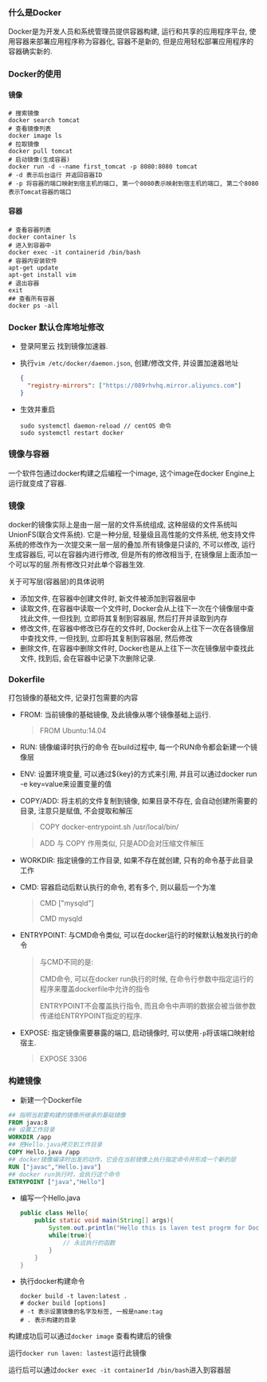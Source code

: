 ### 什么是Docker

Docker是为开发人员和系统管理员提供容器构建, 运行和共享的应用程序平台, 使用容器来部署应用程序称为容器化, 容器不是新的, 但是应用轻松部署应用程序的容器确实新的.

### Docker的使用

#### 镜像

```shell
# 搜索镜像
docker search tomcat
# 查看镜像列表
docker image ls
# 拉取镜像
docker pull tomcat
# 启动镜像(生成容器)
docker run -d --name first_tomcat -p 8080:8080 tomcat
# -d 表示后台运行 并返回容器ID
# -p 将容器的端口映射到宿主机的端口, 第一个8080表示映射到宿主机的端口, 第二个8080表示Tomcat容器的端口
```

#### 容器

```shell
# 查看容器列表
docker container ls
# 进入到容器中
docker exec -it containerid /bin/bash
# 容器内安装软件
apt-get update
apt-get install vim
# 退出容器
exit
## 查看所有容器
docker ps -all
```

### Docker 默认仓库地址修改

* 登录阿里云 找到镜像加速器.

* 执行`vim /etc/docker/daemon.json`, 创建/修改文件, 并设置加速器地址

    ```json
    {
      "registry-mirrors": ["https://089rhvhq.mirror.aliyuncs.com"]
    }
    ```

* 生效并重启

     ```shell
    sudo systemctl daemon-reload // centOS 命令
    sudo systemctl restart docker
     ```

### 镜像与容器

一个软件包通过docker构建之后编程一个image, 这个image在docker Engine上运行就变成了容器.

### 镜像

docker的镜像实际上是由一层一层的文件系统组成, 这种层级的文件系统叫UnionFS(联合文件系统). 它是一种分层, 轻量级且高性能的文件系统, 他支持文件系统的修改作为一次提交来一层一层的叠加.所有镜像是只读的, 不可以修改, 运行生成容器后, 可以在容器内进行修改, 但是所有的修改相当于, 在镜像层上面添加一个可以写的层.所有修改只对此单个容器生效.

关于可写层(容器层)的具体说明

* 添加文件, 在容器中创建文件时, 新文件被添加到容器层中
* 读取文件, 在容器中读取一个文件时, Docker会从上往下一次在个镜像层中查找此文件, 一但找到, 立即将其复制到容器层, 然后打开并读取到内存
* 修改文件, 在容器中修改已存在的文件时, Docker会从上往下一次在各镜像层中查找文件, 一但找到, 立即将其复制到容器层, 然后修改
* 删除文件, 在容器中删除文件时, Docker也是从上往下一次在镜像层中查找此文件, 找到后, 会在容器中记录下次删除记录.

### Dokerfile

打包镜像的基础文件, 记录打包需要的内容

* FROM: 当前镜像的基础镜像, 及此镜像从哪个镜像基础上运行.

    > FROM Ubuntu:14.04

* RUN: 镜像编译时执行的命令 在build过程中, 每一个RUN命令都会新建一个镜像层

* ENV: 设置环境变量, 可以通过${key}的方式来引用, 并且可以通过docker run -e key=value来设置变量的值

* COPY/ADD: 将主机的文件复制到镜像, 如果目录不存在, 会自动创建所需要的目录, 注意只是赋值, 不会提取和解压

    >  COPY docker-entrypoint.sh /usr/local/bin/

    > ADD 与 COPY 作用类似, 只是ADD会对压缩文件解压

* WORKDIR: 指定镜像的工作目录, 如果不存在就创建, 只有的命令基于此目录工作

* CMD: 容器启动后默认执行的命令, 若有多个, 则以最后一个为准

    > CMD ["mysqld"]
    >
    > CMD mysqld

* ENTRYPOINT: 与CMD命令类似, 可以在docker运行的时候默认触发执行的命令

    > 与CMD不同的是:
    >
    > CMD命令, 可以在docker run执行的时候, 在命令行参数中指定运行的程序来覆盖dockerfile中允许的指令
    >
    > ENTRYPOINT不会覆盖执行指令, 而且命令中声明的数据会被当做参数传递给ENTRYPOINT指定的程序.

* EXPOSE: 指定镜像需要暴露的端口, 启动镜像时, 可以使用`-p`将该端口映射给宿主.

    > EXPOSE 3306

### 构建镜像

* 新建一个Dockerfile

``` dockerfile
## 指明当前要构建的镜像所继承的基础镜像 
FROM java:8 
## 设置工作目录 
WORKDIR /app 
## 把Hello.java拷贝到工作目录 
COPY Hello.java /app 
## docker镜像编译时出发的动作，它会在当前镜像上执行指定命令并形成一个新的层 
RUN ["javac","Hello.java"] 
## docker run执行时，会执行这个命令 
ENTRYPOINT ["java","Hello"]
```

* 编写一个Hello.java

    ```java
    public class Hello{
    	public static void main(String[] args){
    		System.out.println("Hello this is laven test progrm for DockerImage");
    		while(true){
    			// 永远执行的函数
    		}
    	}
    }
    ```

* 执行docker构建命令

    ```shell
    docker build -t laven:latest .
    # docker build [options] 
    # -t 表示设置镜像的名字及标签, 一般是name:tag
    # . 表示构建的目录
    ```

构建成功后可以通过`docker image` 查看构建后的镜像

运行`docker run laven: lastest`运行此镜像

运行后可以通过`docker exec -it containerId /bin/bash`进入到容器层

